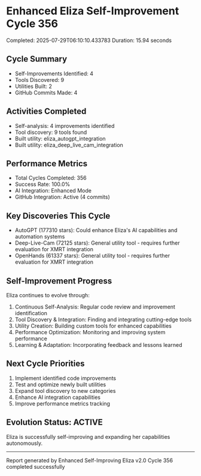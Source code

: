 # Enhanced Eliza Self-Improvement Cycle 356
Completed: 2025-07-29T06:10:10.433783
Duration: 15.94 seconds

## Cycle Summary
- Self-Improvements Identified: 4
- Tools Discovered: 9
- Utilities Built: 2
- GitHub Commits Made: 4

## Activities Completed
- Self-analysis: 4 improvements identified
- Tool discovery: 9 tools found
- Built utility: eliza_autogpt_integration
- Built utility: eliza_deep_live_cam_integration

## Performance Metrics
- Total Cycles Completed: 356
- Success Rate: 100.0%
- AI Integration: Enhanced Mode
- GitHub Integration: Active (4 commits)

## Key Discoveries This Cycle
- AutoGPT (177310 stars): Could enhance Eliza's AI capabilities and automation systems
- Deep-Live-Cam (72125 stars): General utility tool - requires further evaluation for XMRT integration
- OpenHands (61337 stars): General utility tool - requires further evaluation for XMRT integration

## Self-Improvement Progress
Eliza continues to evolve through:
1. Continuous Self-Analysis: Regular code review and improvement identification
2. Tool Discovery & Integration: Finding and integrating cutting-edge tools
3. Utility Creation: Building custom tools for enhanced capabilities
4. Performance Optimization: Monitoring and improving system performance
5. Learning & Adaptation: Incorporating feedback and lessons learned

## Next Cycle Priorities
1. Implement identified code improvements
2. Test and optimize newly built utilities
3. Expand tool discovery to new categories
4. Enhance AI integration capabilities
5. Improve performance metrics tracking

## Evolution Status: ACTIVE
Eliza is successfully self-improving and expanding her capabilities autonomously.

---
Report generated by Enhanced Self-Improving Eliza v2.0
Cycle 356 completed successfully
